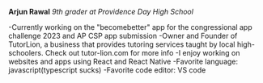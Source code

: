 **Arjun Rawal**
_9th grader at Providence Day High School_

  -Currently working on the "becomebetter" app for the congressional app challenge 2023 and AP CSP app submission
  -Owner and Founder of TutorLion, a business that provides tutoring services taught by local high-schoolers. Check out tutor-lion.com for more info
  -I enjoy working on websites and apps using React and React Native
  -Favorite language: javascript(typescript sucks)
  -Favorite code editor: VS code
  
